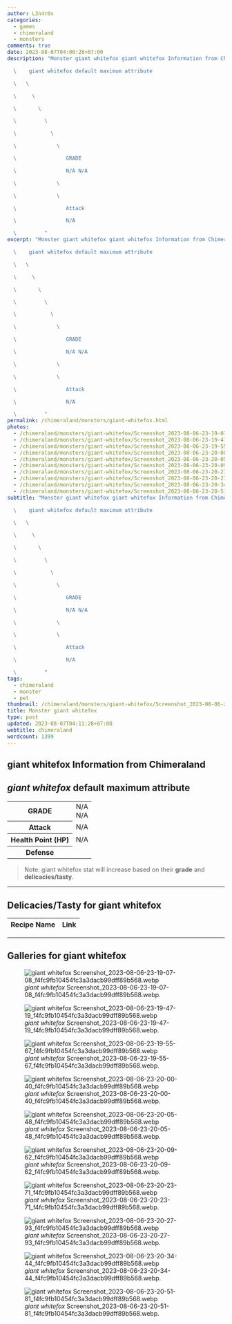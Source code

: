 ```yaml
---
author: L3n4r0x
categories:
  - games
  - chimeraland
  - monsters
comments: true
date: 2023-08-07T04:00:28+07:00
description: "Monster giant whitefox giant whitefox Information from Chimeraland

  \    giant whitefox default maximum attribute

  \   \ 

  \     \ 

  \       \ 

  \         \ 

  \           \ 

  \             \ 

  \                GRADE

  \                N/A N/A

  \             \ 

  \             \ 

  \                Attack

  \                N/A

  \         "
excerpt: "Monster giant whitefox giant whitefox Information from Chimeraland

  \    giant whitefox default maximum attribute

  \   \ 

  \     \ 

  \       \ 

  \         \ 

  \           \ 

  \             \ 

  \                GRADE

  \                N/A N/A

  \             \ 

  \             \ 

  \                Attack

  \                N/A

  \         "
permalink: /chimeraland/monsters/giant-whitefox.html
photos:
  - /chimeraland/monsters/giant-whitefox/Screenshot_2023-08-06-23-19-07-08_f4fc9fb10454fc3a3dacb99dff89b568.webp
  - /chimeraland/monsters/giant-whitefox/Screenshot_2023-08-06-23-19-47-19_f4fc9fb10454fc3a3dacb99dff89b568.webp
  - /chimeraland/monsters/giant-whitefox/Screenshot_2023-08-06-23-19-55-67_f4fc9fb10454fc3a3dacb99dff89b568.webp
  - /chimeraland/monsters/giant-whitefox/Screenshot_2023-08-06-23-20-00-40_f4fc9fb10454fc3a3dacb99dff89b568.webp
  - /chimeraland/monsters/giant-whitefox/Screenshot_2023-08-06-23-20-05-48_f4fc9fb10454fc3a3dacb99dff89b568.webp
  - /chimeraland/monsters/giant-whitefox/Screenshot_2023-08-06-23-20-09-62_f4fc9fb10454fc3a3dacb99dff89b568.webp
  - /chimeraland/monsters/giant-whitefox/Screenshot_2023-08-06-23-20-23-71_f4fc9fb10454fc3a3dacb99dff89b568.webp
  - /chimeraland/monsters/giant-whitefox/Screenshot_2023-08-06-23-20-27-93_f4fc9fb10454fc3a3dacb99dff89b568.webp
  - /chimeraland/monsters/giant-whitefox/Screenshot_2023-08-06-23-20-34-44_f4fc9fb10454fc3a3dacb99dff89b568.webp
  - /chimeraland/monsters/giant-whitefox/Screenshot_2023-08-06-23-20-51-81_f4fc9fb10454fc3a3dacb99dff89b568.webp
subtitle: "Monster giant whitefox giant whitefox Information from Chimeraland

  \    giant whitefox default maximum attribute

  \   \ 

  \     \ 

  \       \ 

  \         \ 

  \           \ 

  \             \ 

  \                GRADE

  \                N/A N/A

  \             \ 

  \             \ 

  \                Attack

  \                N/A

  \         "
tags:
  - chimeraland
  - monster
  - pet
thumbnail: /chimeraland/monsters/giant-whitefox/Screenshot_2023-08-06-23-19-07-08_f4fc9fb10454fc3a3dacb99dff89b568.webp
title: Monster giant whitefox
type: post
updated: 2023-08-07T04:11:28+07:00
webtitle: chimeraland
wordcount: 1399
---
```


<link
  rel="stylesheet"
  href="https://rawcdn.githack.com/dimaslanjaka/Web-Manajemen/870a349/css/bootstrap-5-3-0-alpha3-wrapper.css"
/>
<section id="bootstrap-wrapper">
  <div data-bs-theme="dark">
    <h2>giant whitefox Information from Chimeraland</h2>
    <h2 id="attribute"><i>giant whitefox</i> default maximum attribute</h2>
    <div class="row">
      <div class="col mb-2">
        <div class="card">
          <div class="card-body">
            <table>
              <tr>
                <th>GRADE</th>
                <td>N/A <br />N/A</td>
              </tr>
              <tr>
                <th>Attack</th>
                <td>N/A</td>
              </tr>
              <tr>
                <th>Health Point (HP)</th>
                <td>N/A</td>
              </tr>
              <tr>
                <th>Defense</th>
                <td></td>
              </tr>
            </table>
          </div>
        </div>
      </div>
    </div>
    <blockquote class="bd-callout bd-callout-warning">
      Note: giant whitefox stat will increase based on their <b>grade</b> and
      <b>delicacies/tasty</b>.
    </blockquote>
    <hr />
    <h2 id="delicacies">Delicacies/Tasty for giant whitefox</h2>
    <div class="card">
      <div class="card-body">
        <div class="table-responsive">
          <table class="table table-striped">
            <thead>
              <tr>
                <th>Recipe Name</th>
                <th>Link</th>
              </tr>
            </thead>
            <tbody></tbody>
          </table>
        </div>
      </div>
    </div>
    <hr />
    <div id="gallery">
      <h2>Galleries for giant whitefox</h2>
      <div class="row">
        <div class="col-lg-6 col-12">
          <figure>
            <img
              src="https://www.webmanajemen.com/chimeraland/monsters/giant-whitefox/Screenshot_2023-08-06-23-19-07-08_f4fc9fb10454fc3a3dacb99dff89b568.webp"
              alt="giant whitefox Screenshot_2023-08-06-23-19-07-08_f4fc9fb10454fc3a3dacb99dff89b568.webp"
            />
            <figcaption style="word-wrap: break-word">
              <i>giant whitefox</i>
              Screenshot_2023-08-06-23-19-07-08_f4fc9fb10454fc3a3dacb99dff89b568.webp.
            </figcaption>
          </figure>
        </div>
        <div class="col-lg-6 col-12">
          <figure>
            <img
              src="https://www.webmanajemen.com/chimeraland/monsters/giant-whitefox/Screenshot_2023-08-06-23-19-47-19_f4fc9fb10454fc3a3dacb99dff89b568.webp"
              alt="giant whitefox Screenshot_2023-08-06-23-19-47-19_f4fc9fb10454fc3a3dacb99dff89b568.webp"
            />
            <figcaption style="word-wrap: break-word">
              <i>giant whitefox</i>
              Screenshot_2023-08-06-23-19-47-19_f4fc9fb10454fc3a3dacb99dff89b568.webp.
            </figcaption>
          </figure>
        </div>
        <div class="col-lg-6 col-12">
          <figure>
            <img
              src="https://www.webmanajemen.com/chimeraland/monsters/giant-whitefox/Screenshot_2023-08-06-23-19-55-67_f4fc9fb10454fc3a3dacb99dff89b568.webp"
              alt="giant whitefox Screenshot_2023-08-06-23-19-55-67_f4fc9fb10454fc3a3dacb99dff89b568.webp"
            />
            <figcaption style="word-wrap: break-word">
              <i>giant whitefox</i>
              Screenshot_2023-08-06-23-19-55-67_f4fc9fb10454fc3a3dacb99dff89b568.webp.
            </figcaption>
          </figure>
        </div>
        <div class="col-lg-6 col-12">
          <figure>
            <img
              src="https://www.webmanajemen.com/chimeraland/monsters/giant-whitefox/Screenshot_2023-08-06-23-20-00-40_f4fc9fb10454fc3a3dacb99dff89b568.webp"
              alt="giant whitefox Screenshot_2023-08-06-23-20-00-40_f4fc9fb10454fc3a3dacb99dff89b568.webp"
            />
            <figcaption style="word-wrap: break-word">
              <i>giant whitefox</i>
              Screenshot_2023-08-06-23-20-00-40_f4fc9fb10454fc3a3dacb99dff89b568.webp.
            </figcaption>
          </figure>
        </div>
        <div class="col-lg-6 col-12">
          <figure>
            <img
              src="https://www.webmanajemen.com/chimeraland/monsters/giant-whitefox/Screenshot_2023-08-06-23-20-05-48_f4fc9fb10454fc3a3dacb99dff89b568.webp"
              alt="giant whitefox Screenshot_2023-08-06-23-20-05-48_f4fc9fb10454fc3a3dacb99dff89b568.webp"
            />
            <figcaption style="word-wrap: break-word">
              <i>giant whitefox</i>
              Screenshot_2023-08-06-23-20-05-48_f4fc9fb10454fc3a3dacb99dff89b568.webp.
            </figcaption>
          </figure>
        </div>
        <div class="col-lg-6 col-12">
          <figure>
            <img
              src="https://www.webmanajemen.com/chimeraland/monsters/giant-whitefox/Screenshot_2023-08-06-23-20-09-62_f4fc9fb10454fc3a3dacb99dff89b568.webp"
              alt="giant whitefox Screenshot_2023-08-06-23-20-09-62_f4fc9fb10454fc3a3dacb99dff89b568.webp"
            />
            <figcaption style="word-wrap: break-word">
              <i>giant whitefox</i>
              Screenshot_2023-08-06-23-20-09-62_f4fc9fb10454fc3a3dacb99dff89b568.webp.
            </figcaption>
          </figure>
        </div>
        <div class="col-lg-6 col-12">
          <figure>
            <img
              src="https://www.webmanajemen.com/chimeraland/monsters/giant-whitefox/Screenshot_2023-08-06-23-20-23-71_f4fc9fb10454fc3a3dacb99dff89b568.webp"
              alt="giant whitefox Screenshot_2023-08-06-23-20-23-71_f4fc9fb10454fc3a3dacb99dff89b568.webp"
            />
            <figcaption style="word-wrap: break-word">
              <i>giant whitefox</i>
              Screenshot_2023-08-06-23-20-23-71_f4fc9fb10454fc3a3dacb99dff89b568.webp.
            </figcaption>
          </figure>
        </div>
        <div class="col-lg-6 col-12">
          <figure>
            <img
              src="https://www.webmanajemen.com/chimeraland/monsters/giant-whitefox/Screenshot_2023-08-06-23-20-27-93_f4fc9fb10454fc3a3dacb99dff89b568.webp"
              alt="giant whitefox Screenshot_2023-08-06-23-20-27-93_f4fc9fb10454fc3a3dacb99dff89b568.webp"
            />
            <figcaption style="word-wrap: break-word">
              <i>giant whitefox</i>
              Screenshot_2023-08-06-23-20-27-93_f4fc9fb10454fc3a3dacb99dff89b568.webp.
            </figcaption>
          </figure>
        </div>
        <div class="col-lg-6 col-12">
          <figure>
            <img
              src="https://www.webmanajemen.com/chimeraland/monsters/giant-whitefox/Screenshot_2023-08-06-23-20-34-44_f4fc9fb10454fc3a3dacb99dff89b568.webp"
              alt="giant whitefox Screenshot_2023-08-06-23-20-34-44_f4fc9fb10454fc3a3dacb99dff89b568.webp"
            />
            <figcaption style="word-wrap: break-word">
              <i>giant whitefox</i>
              Screenshot_2023-08-06-23-20-34-44_f4fc9fb10454fc3a3dacb99dff89b568.webp.
            </figcaption>
          </figure>
        </div>
        <div class="col-lg-6 col-12">
          <figure>
            <img
              src="https://www.webmanajemen.com/chimeraland/monsters/giant-whitefox/Screenshot_2023-08-06-23-20-51-81_f4fc9fb10454fc3a3dacb99dff89b568.webp"
              alt="giant whitefox Screenshot_2023-08-06-23-20-51-81_f4fc9fb10454fc3a3dacb99dff89b568.webp"
            />
            <figcaption style="word-wrap: break-word">
              <i>giant whitefox</i>
              Screenshot_2023-08-06-23-20-51-81_f4fc9fb10454fc3a3dacb99dff89b568.webp.
            </figcaption>
          </figure>
        </div>
      </div>
    </div>
  </div>
</section>